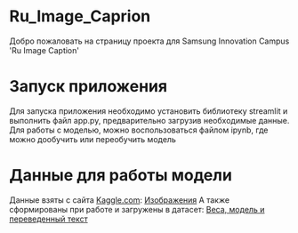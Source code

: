 # Ru_Image_Caprion
Добро пожаловать на страницу проекта для Samsung Innovation Campus 'Ru Image Caption'
# Запуск приложения
Для запуска приложения необходимо установить библиотеку streamlit и выполнить файл app.py, предварительно загрузив необходимые данные.
Для работы с моделью, можно воспользоваться файлом ipynb, где можно дообучить или переобучить модель
# Данные для работы модели
Данные взяты с сайта [Kaggle.com](https://www.kaggle.com/):
[Изображения](https://www.kaggle.com/datasets/hsankesara/flickr-image-dataset)
А также сформированы при работе и загружены в датасет:
[Веса, модель и переведенный текст](https://www.kaggle.com/datasets/hollowcain/half-data-translated/data)
